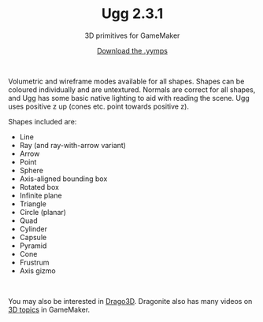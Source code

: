 <h1 align="center">Ugg 2.3.1</h1>

<p align="center">3D primitives for GameMaker</p>

<p align="center"><a href="https://github.com/JujuAdams/ugg/releases/">Download the .yymps</a></p>

&nbsp;

Volumetric and wireframe modes available for all shapes. Shapes can be coloured individually and are untextured. Normals are correct for all shapes, and Ugg has some basic native lighting to aid with reading the scene. Ugg uses positive z up (cones etc. point towards positive z).

Shapes included are:

- Line
- Ray (and ray-with-arrow variant)
- Arrow
- Point
- Sphere
- Axis-aligned bounding box
- Rotated box
- Infinite plane
- Triangle
- Circle (planar)
- Quad
- Cylinder
- Capsule
- Pyramid
- Cone
- Frustrum
- Axis gizmo

&nbsp;

You may also be interested in [Drago3D](https://dragonite.itch.io/d3d). Dragonite also has many videos on [3D topics](https://youtube.com/@DragoniteSpam?feature=shared) in GameMaker.
